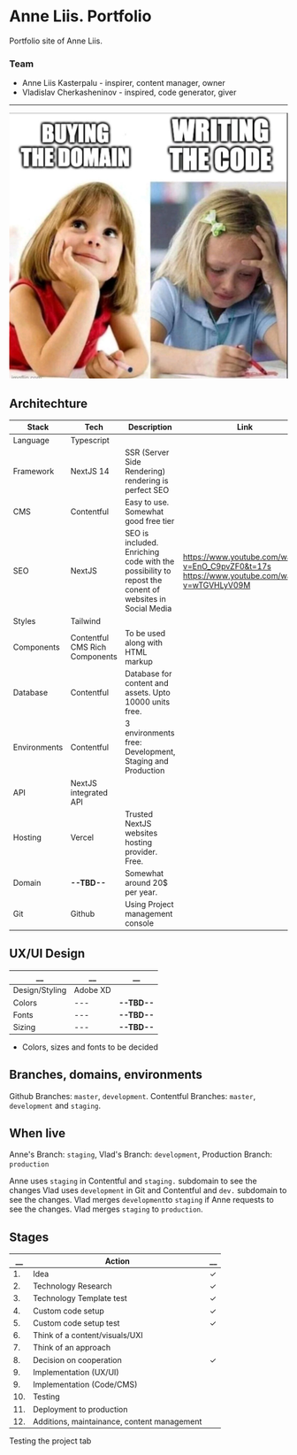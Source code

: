 # Anne Liis. Portfolio

Portfolio site of Anne Liis.

### Team

- Anne Liis Kasterpalu - inspirer, content manager, owner
- Vladislav Cherkasheninov - inspired, code generator, giver

---

![Image](/assets/images/IMAGE%202024-01-13%2010:37:28.jpg)

## Architechture

| Stack        | Tech                           | Description                                                                                           | Link                                                                                          |
| ------------ | ------------------------------ | ----------------------------------------------------------------------------------------------------- | --------------------------------------------------------------------------------------------- |
| Language     | Typescript                     |
| Framework    | NextJS 14                      | SSR (Server Side Rendering) rendering is perfect SEO                                                  |
| CMS          | Contentful                     | Easy to use. Somewhat good free tier                                                                  |
| SEO          | NextJS                         | SEO is included. Enriching code with the possibility to repost the conent of websites in Social Media | https://www.youtube.com/watch?v=EnO_C9pvZF0&t=17s https://www.youtube.com/watch?v=wTGVHLyV09M |
| Styles       | Tailwind                       |
| Components   | Contentful CMS Rich Components | To be used along with HTML markup                                                                     |
| Database     | Contentful                     | Database for content and assets. Upto 10000 units free.                                               |
| Environments | Contentful                     | 3 environments free: Development, Staging and Production                                              |
| API          | NextJS integrated API          |
| Hosting      | Vercel                         | Trusted NextJS websites hosting provider. Free.                                                       |
| Domain       | **--TBD--**                    | Somewhat around 20$ per year.                                                                         |
| Git          | Github                         | Using Project management console                                                                      |

## UX/UI Design

| \_\_           | \_\_     | \_\_        |
| -------------- | -------- | ----------- |
| Design/Styling | Adobe XD |             |
| Colors         | ---      | **--TBD--** |
| Fonts          | ---      | **--TBD--** |
| Sizing         | ---      | **--TBD--** |

- Colors, sizes and fonts to be decided

## Branches, domains, environments

Github Branches: `master`, `development`.
Contentful Branches: `master`, `development` and `staging`.

## When live

Anne's Branch: `staging`,
Vlad's Branch: `development`,
Production Branch: `production`

Anne uses `staging` in Contentful and `staging.` subdomain to see the changes
Vlad uses `development` in Git and Contentful and `dev.` subdomain to see the changes.
Vlad merges `development`to `staging` if Anne requests to see the changes. Vlad merges `staging` to `production`.

## Stages

| \_\_ | Action                                      | \_\_ |
| ---- | ------------------------------------------- | ---- |
| 1.   | Idea                                        | ✓    |
| 2.   | Technology Research                         | ✓    |
| 3.   | Technology Template test                    | ✓    |
| 4.   | Custom code setup                           | ✓    |
| 5.   | Custom code setup test                      | ✓    |
| 6.   | Think of a content/visuals/UXI              |      |
| 7.   | Think of an approach                        |      |
| 8.   | Decision on cooperation                     | ✓    |
| 9.   | Implementation (UX/UI)                      |      |
| 9.   | Implementation (Code/CMS)                   |      |
| 10.  | Testing                                     |      |
| 11.  | Deployment to production                    |      |
| 12.  | Additions, maintainance, content management |      |


Testing the project tab